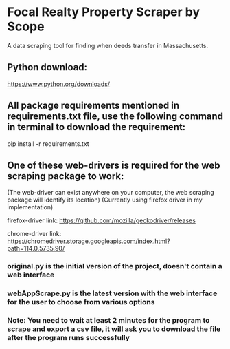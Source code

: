 # Focal Realty Property Scraper by Scope
A data scraping tool for finding when deeds transfer in Massachusetts.

## Python download:
https://www.python.org/downloads/

## All package requirements mentioned in requirements.txt file, use the following command in terminal to download the requirement:
pip install -r requirements.txt

## One of these web-drivers is required for the web scraping package to work: 
(The web-driver can exist anywhere on your computer, the web scraping package will identify its location)
(Currently using firefox driver in my implementation)

firefox-driver link:
https://github.com/mozilla/geckodriver/releases

chrome-driver link:
https://chromedriver.storage.googleapis.com/index.html?path=114.0.5735.90/

### original.py is the initial version of the project, doesn't contain a web interface
### webAppScrape.py is the latest version with the web interface for the user to choose from various options
### Note: You need to wait at least 2 minutes for the program to scrape and export a csv file, it will ask you to download the file after the program runs successfully

